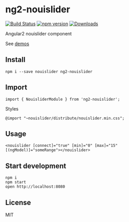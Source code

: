 # ng2-nouislider

[![Build Status](https://travis-ci.org/tb/ng2-nouislider.svg?branch=master)](https://travis-ci.org/tb/ng2-nouislider)
[![npm version](https://badge.fury.io/js/ng2-nouislider.svg)](http://badge.fury.io/js/ng2-nouislider)
[![Downloads](http://img.shields.io/npm/dm/ng2-nouislider.svg)](https://npmjs.org/package/ng2-nouislider)

Angular2 nouislider component

See [demos](http://tb.github.io/ng2-nouislider/)

## Install

    npm i --save nouislider ng2-nouislider

## Import

    import { NouisliderModule } from 'ng2-nouislider';

Styles

    @import "~nouislider/distribute/nouislider.min.css";

## Usage

    <nouislider [connect]="true" [min]="0" [max]="15" [(ngModel)]="someRange"></nouislider>

## Start development

    npm i
    npm start
    open http://localhost:8080

## License

MIT
